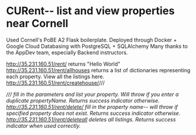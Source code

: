 # CURent-- list and view properties near Cornell

Used Cornell's PoBE A2 Flask boilerplate.
Deployed through Docker + Google Cloud
Databasing with PostgreSQL + SQLAlchemy 
Many thanks to the AppDev team, especially Backend instructors.

http://35.231.160.51/rent/ returns "Hello World"  
http://35.231.160.51/rent/allhouses returns a list of dictionaries representing each property. View all the listings here.  
http://35.231.160.51/rent/createhouse/<name>/<price>/<location>/<address>/<ownerName>/<latitude>/<longitude>
  fill in the parameters and list your property. Will throw if you enter a duplicate propertyName. Returns success indicator otherwise.   
http://35.231.160.51/rent/delete/<name> fill in the property name-- will throw if specified property does not exist. Returns success indicator otherwise.  
http://35.231.160.51/rent/deleteall deletes all listings. Returns success indicator when used correctly.
